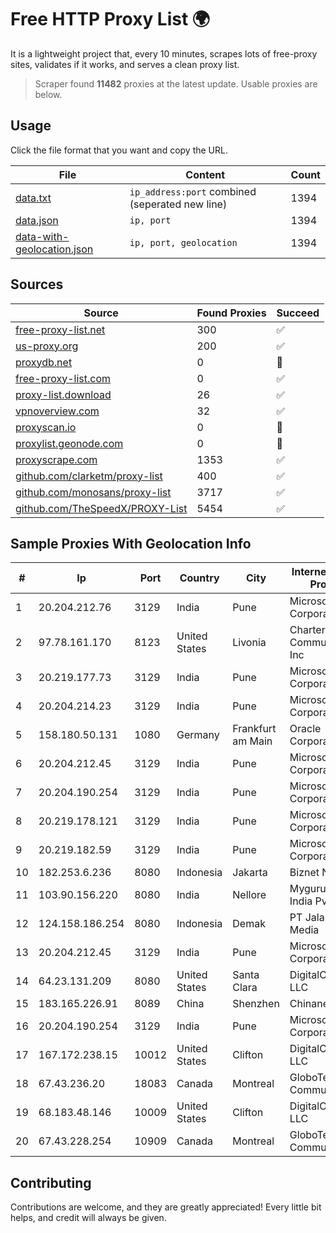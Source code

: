 
# Free HTTP Proxy List 🌍

It is a lightweight project that, every 10 minutes, scrapes lots of free-proxy sites, validates if it works, and serves a clean proxy list.


> Scraper found **11482** proxies at the latest update. Usable proxies are below.

## Usage

Click the file format that you want and copy the URL.


|File|Content|Count|
|----|-------|-----|
|[data.txt](https://raw.githubusercontent.com/themiralay/Proxy-List-World/master/data.txt)|`ip_address:port` combined (seperated new line)|1394|
|[data.json](https://raw.githubusercontent.com/themiralay/Proxy-List-World/master/data.json)|`ip, port`|1394|
|[data-with-geolocation.json](https://raw.githubusercontent.com/themiralay/Proxy-List-World/master/data-with-geolocation.json)|`ip, port, geolocation`|1394|

## Sources

|Source|Found Proxies|Succeed|
|------|-------------|-------|
|[free-proxy-list.net](https://free-proxy-list.net)|300|✅|
|[us-proxy.org](https://www.us-proxy.org)|200|✅|
|[proxydb.net](http://proxydb.net)|0|🚫|
|[free-proxy-list.com](https://free-proxy-list.com/?page=&port=&type%5B%5D=http&type%5B%5D=https&up_time=0&search=Search)|0|✅|
|[proxy-list.download](https://www.proxy-list.download/HTTP)|26|✅|
|[vpnoverview.com](https://vpnoverview.com/privacy/anonymous-browsing/free-proxy-servers)|32|✅|
|[proxyscan.io](https://www.proxyscan.io)|0|🚫|
|[proxylist.geonode.com](https://proxylist.geonode.com/api/proxy-list?limit=300&page=1&sort_by=lastChecked&sort_type=desc&protocols=http,https)|0|🚫|
|[proxyscrape.com](https://api.proxyscrape.com/v2/?request=displayproxies&protocol=http&timeout=10000&country=all&ssl=all&anonymity=all)|1353|✅|
|[github.com/clarketm/proxy-list](https://raw.githubusercontent.com/clarketm/proxy-list/master/proxy-list-raw.txt)|400|✅|
|[github.com/monosans/proxy-list](https://raw.githubusercontent.com/monosans/proxy-list/main/proxies/http.txt)|3717|✅|
|[github.com/TheSpeedX/PROXY-List](https://raw.githubusercontent.com/TheSpeedX/PROXY-List/master/http.txt)|5454|✅|


## Sample Proxies With Geolocation Info

|#|Ip|Port|Country|City|Internet Service Provider|
|-|--|----|-------|----|-------------------------|
|1|20.204.212.76|3129|India|Pune|Microsoft Corporation|
|2|97.78.161.170|8123|United States|Livonia|Charter Communications, Inc|
|3|20.219.177.73|3129|India|Pune|Microsoft Corporation|
|4|20.204.214.23|3129|India|Pune|Microsoft Corporation|
|5|158.180.50.131|1080|Germany|Frankfurt am Main|Oracle Corporation|
|6|20.204.212.45|3129|India|Pune|Microsoft Corporation|
|7|20.204.190.254|3129|India|Pune|Microsoft Corporation|
|8|20.219.178.121|3129|India|Pune|Microsoft Corporation|
|9|20.219.182.59|3129|India|Pune|Microsoft Corporation|
|10|182.253.6.236|8080|Indonesia|Jakarta|Biznet Networks|
|11|103.90.156.220|8080|India|Nellore|Myguru Online India Pvt Ltd|
|12|124.158.186.254|8080|Indonesia|Demak|PT Jala Lintas Media|
|13|20.204.212.45|3129|India|Pune|Microsoft Corporation|
|14|64.23.131.209|8080|United States|Santa Clara|DigitalOcean, LLC|
|15|183.165.226.91|8089|China|Shenzhen|Chinanet|
|16|20.204.190.254|3129|India|Pune|Microsoft Corporation|
|17|167.172.238.15|10012|United States|Clifton|DigitalOcean, LLC|
|18|67.43.236.20|18083|Canada|Montreal|GloboTech Communications|
|19|68.183.48.146|10009|United States|Clifton|DigitalOcean, LLC|
|20|67.43.228.254|10909|Canada|Montreal|GloboTech Communications|



## Contributing

Contributions are welcome, and they are greatly appreciated! Every
little bit helps, and credit will always be given.

